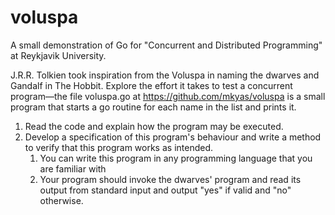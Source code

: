 # voluspa
A small demonstration of Go for "Concurrent and Distributed Programming" at Reykjavik University.

J.R.R. Tolkien took inspiration from the Voluspa in naming the dwarves and Gandalf in The Hobbit.
Explore the effort it takes to test a concurrent program—the file voluspa.go at
https://github.com/mkyas/voluspa is a small program that starts a go routine for each name in the list
and prints it.

1. Read the code and explain how the program may be executed.
2. Develop a specification of this program's behaviour and write a method to verify that this program
   works as intended.
   1. You can write this program in any programming language that you are familiar with
   2. Your program should invoke the dwarves' program and read its output from standard input and
      output "yes" if valid and "no" otherwise.
